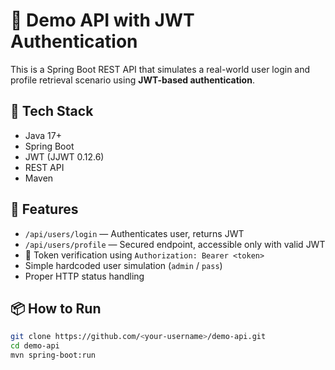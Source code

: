 # 🔐 Demo API with JWT Authentication

This is a Spring Boot REST API that simulates a real-world user login and profile retrieval scenario using **JWT-based authentication**.

## 🔧 Tech Stack
- Java 17+
- Spring Boot
- JWT (JJWT 0.12.6)
- REST API
- Maven

## 📌 Features
- `/api/users/login` — Authenticates user, returns JWT
- `/api/users/profile` — Secured endpoint, accessible only with valid JWT
- 🔐 Token verification using `Authorization: Bearer <token>`
- Simple hardcoded user simulation (`admin` / `pass`)
- Proper HTTP status handling

## 📦 How to Run

```bash
git clone https://github.com/<your-username>/demo-api.git
cd demo-api
mvn spring-boot:run
